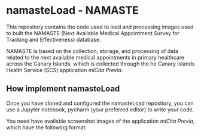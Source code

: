 # namasteLoad - NAMASTE

This repository contains the code used to load and processing images used to built the NAMASTE (Next Available Medical Appointment Survey for Tracking and Effectiveness) database. 

NAMASTE is based on the collection, storage, and processing of data related to the next available medical appointments in primary healthcare across the Canary Islands, 
wihich is collected through the he Canary Islands Health Service (SCS) application *miCita Previa*.

## How implement namasteLoad

Once you have cloned and configured the namasteLoad repository, you can use a Jupyter notebook, pycharm (your preferred editor) to write your code.

You need have available screenshot images of the application *miCita Previa*, which have the following format:

